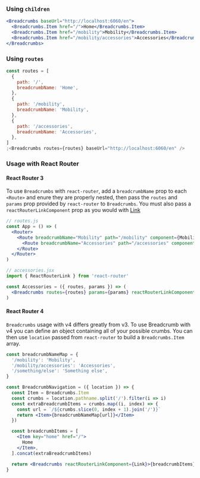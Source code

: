 ### Using `children`

```jsx
<Breadcrumbs baseUrl="http://localhost:6060/en">
  <Breadcrumbs.Item href="/">Home</Breadcrumbs.Item>
  <Breadcrumbs.Item href="/mobility">Mobility</Breadcrumbs.Item>
  <Breadcrumbs.Item href="/mobility/accessories">Accessories</Breadcrumbs.Item>
</Breadcrumbs>
```

### Using `routes`

```jsx
const routes = [
  {
    path: '/',
    breadcrumbName: 'Home',
  },
  {
    path: '/mobility',
    breadcrumbName: 'Mobility',
  },
  {
    path: '/accessories',
    breadcrumbName: 'Accessories',
  },
]
;<Breadcrumbs routes={routes} baseUrl="http://localhost:6060/en" />
```

### Usage with React Router

#### React Router 3

To use `Breadcrumbs` with `react-router`, add a `breadcrumbName` prop to each `<Route>` and enure they are properly
nested, then pass the `routes` and `params` prop provided by `react-router` to `Breadcrumbs`. You must also pass a `reactRouterLinkComponent` prop as you would with [Link](#link)

```jsx static
// routes.js
const App = () => (
  <Router>
    <Route breadcrumbName="Mobility" path="/mobility" component={Mobility}>
      <Route breadcrumbName="Accessories" path="/accessories" component={Accessories}>
    </Route>
  </Router>
)
```

```jsx static
// accessories.jsx
import { ReactRouterLink } from 'react-router'

const Accessories = ({ routes, params }) => (
  <Breadcrumbs routes={routes} params={params} reactRouterLinkComponent={ReactRouterLink} />
)
```

#### React Router 4

`Breadcrumbs` usage with v4 differs greatly from v3. To use Breadcrumb with v4 you can define an object containing all of your possible crumbs. You can then use `location` passed from `react-router` to build a `Breadcrumbs.Item` array.

```jsx static
const breadcrumbNameMap = {
  '/mobility': 'Mobility',
  '/mobility/accessories': 'Accessories',
  '/something/else': 'Something else',
}

const BreadcrumbNavigation = ({ location }) => {
  const Item = Breadcrumbs.Item
  const crumbs = location.pathname.split('/').filter(i => i)
  const extraBreadcrumbItems = crumbs.map((i, index) => {
    const url = `/${crumbs.slice(0, index + 1).join('/')}`
    return <Item>{breadcrumbNameMap[url]}</Item>
  })

  const breadcrumbItems = [
    <Item key="home" href="/">
      Home
    </Item>,
  ].concat(extraBreadcrumbItems)

  return <Breadcrumbs reactRouterLinkComponent={Link}>{breadcrumbItems}</Breadcrumbs>
}
```
